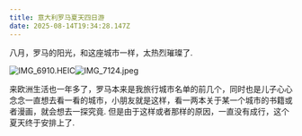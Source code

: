 ```yaml
---
title: 意大利罗马夏天四日游
date: 2025-08-14T19:34:28.147Z
---
```



八月，罗马的阳光，和这座城市一样，太热烈璀璨了.

![IMG_6910.HEIC](https://github.com/metrue/Cofe/blob/main/assets/images/2025-08-14/1755200014536.HEIC?raw=true)![IMG_7124.jpeg](https://github.com/metrue/Cofe/blob/main/assets/images/2025-09-12/1757707004060.jpeg?raw=true)

来欧洲生活也一年多了，罗马本来是我旅行城市名单的前几个，同时也是儿子心心念念一直想去看一看的城市，小朋友就是这样，看一两本关于某一个城市的书籍或者漫画，就会想去一探究竟. 但是由于这样或者那样的原因，一直没有成行，这个夏天终于安排上了.

